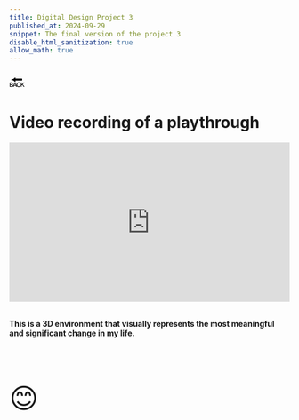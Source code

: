 ```yaml
---
title: Digital Design Project 3
published_at: 2024-09-29
snippet: The final version of the project 3
disable_html_sanitization: true
allow_math: true
---
```



<a href="https://julienoh000-dms1-blog-83.deno.dev/" style="text-decoration: none; color: black;"><span style="font-size: 30px;">🔙</span></a>


# Video recording of a playthrough 
<div style="padding:56.85% 0 0 0;position:relative;"><iframe src="https://player.vimeo.com/video/1013943639?badge=0&amp;autopause=0&amp;player_id=0&amp;app_id=58479" frameborder="0" allow="autoplay; fullscreen; picture-in-picture; clipboard-write" style="position:absolute;top:0;left:0;width:100%;height:100%;" title="Digital Design Project 3"></iframe></div><script src="https://player.vimeo.com/api/player.js"></script>


<br>


**This is a 3D environment that visually represents the most meaningful and significant change in my life.**


<br>
<br>
<br>


<span style="font-size: 50px;">😊</span>
